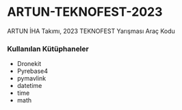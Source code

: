 # ARTUN-TEKNOFEST-2023
ARTUN İHA Takımı, 2023 TEKNOFEST Yarışması Araç Kodu

### Kullanılan Kütüphaneler
- Dronekit
- Pyrebase4
- pymavlink
- datetime
- time
- math

